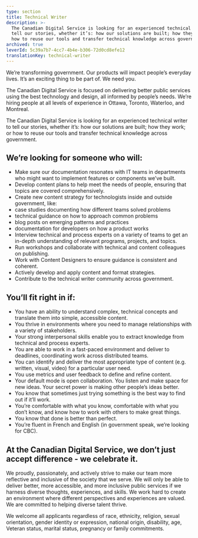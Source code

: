 ```yaml
---
type: section
title: Technical Writer
description: >-
  The Canadian Digital Service is looking for an experienced technical writer to
  tell our stories, whether it’s: how our solutions are built; how they work; or
  how to reuse our tools and transfer technical knowledge across government.
archived: true
leverId: 5c39a7b7-4cc7-4b4e-b306-72d0cd8efe12
translationKey: technical-writer
---
```

We’re transforming government. Our products will impact people’s everyday lives. It’s an exciting thing to be part of. We need you.

The Canadian Digital Service is focused on delivering better public services using the best technology and design, all informed by people’s needs. We’re hiring people at all levels of experience in Ottawa, Toronto, Waterloo, and Montreal.

The Canadian Digital Service is looking for an experienced technical writer to tell our stories, whether it’s: how our solutions are built; how they work; or how to reuse our tools and transfer technical knowledge across government.  
 
## We’re looking for someone who will:
* Make sure our documentation resonates with IT teams in departments who might want to implement features or components we’ve built.
* Develop content plans to help meet the needs of people, ensuring that topics are covered comprehensively.
* Create new content strategy for technologists inside and outside government, like:
 * case studies documenting how different teams solved problems
 * technical guidance on how to approach common problems
 * blog posts on emerging patterns and practices
 * documentation for developers on how a product works
* Interview technical and process experts on a variety of teams to get an in-depth understanding of relevant programs, projects, and topics.
* Run workshops and collaborate with technical and content colleagues on publishing.
* Work with Content Designers to ensure guidance is consistent and coherent.
* Actively develop and apply content and format strategies.
* Contribute to the technical writer community across government.

## You’ll fit right in if:

* You have an ability to understand complex, technical concepts and translate them into simple, accessible content.
* You thrive in environments where you need to manage relationships with a variety of stakeholders.
* Your strong interpersonal skills enable you to extract knowledge from technical and process experts.
* You are able to work in a fast-paced environment and deliver to deadlines, coordinating work across distributed teams.
* You can identify and deliver the most appropriate type of content (e.g. written, visual, video) for a particular user need.
* You use metrics and user feedback to define and refine content.
* Your default mode is open collaboration. You listen and make space for new ideas. Your secret power is making other people’s ideas better.
* You know that sometimes just trying something is the best way to find out if it’ll work.
* You’re comfortable with what you know, comfortable with what you don’t know, and know how to work with others to make great things.
* You know that done is better than perfect.
* You’re fluent in French and English (in government speak, we’re looking for CBC).

## At the Canadian Digital Service, we don’t just accept difference - we celebrate it.

We proudly, passionately, and actively strive to make our team more reflective and inclusive of the society that we serve. We will only be able to deliver better, more accessible, and more inclusive public services if we harness diverse thoughts, experiences, and skills. We work hard to create an environment where different perspectives and experiences are valued. We are committed to helping diverse talent thrive.

We welcome all applicants regardless of race, ethnicity, religion, sexual orientation, gender identity or expression, national origin, disability, age, Veteran status, marital status, pregnancy or family commitments.

